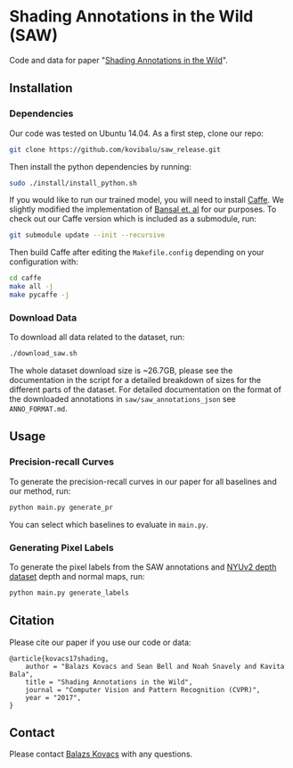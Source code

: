 # Shading Annotations in the Wild (SAW)

Code and data for paper "[Shading Annotations in the Wild](http://opensurfaces.cs.cornell.edu/publications/saw/)".

## Installation
### Dependencies
Our code was tested on Ubuntu 14.04. As a first step, clone our repo:
```bash
git clone https://github.com/kovibalu/saw_release.git
```

Then install the python dependencies by running:
```bash
sudo ./install/install_python.sh
```

If you would like to run our trained model, you will need to install [Caffe](http://caffe.berkeleyvision.org). We slightly modified the implementation of [Bansal et. al](https://github.com/aayushbansal/MarrRevisited) for our purposes. To check out our Caffe version which is included as a submodule, run:
```bash
git submodule update --init --recursive
```

Then build Caffe after editing the ``Makefile.config`` depending on your configuration with:
```bash
cd caffe
make all -j
make pycaffe -j
```

### Download Data
To download all data related to the dataset, run:
```bash
./download_saw.sh
```

The whole dataset download size is ~26.7GB, please see the documentation in the
script for a detailed breakdown of sizes for the different parts of the
dataset. For detailed documentation on the format of the downloaded annotations
in `saw/saw_annotations_json` see `ANNO_FORMAT.md`.

## Usage
### Precision-recall Curves
To generate the precision-recall curves in our paper for all baselines and our method, run:
```bash
python main.py generate_pr
```
You can select which baselines to evaluate in ``main.py``.

### Generating Pixel Labels
To generate the pixel labels from the SAW annotations and [NYUv2 depth dataset](http://cs.nyu.edu/~silberman/datasets/nyu_depth_v2.html) depth and normal maps, run:
```bash
python main.py generate_labels
```

## Citation
Please cite our paper if you use our code or data:
```
@article{kovacs17shading,
	author = "Balazs Kovacs and Sean Bell and Noah Snavely and Kavita Bala",
	title = "Shading Annotations in the Wild",
	journal = "Computer Vision and Pattern Recognition (CVPR)",
	year = "2017",
}
```

## Contact
Please contact [Balazs Kovacs](http://bkovacs.com) with any questions.
